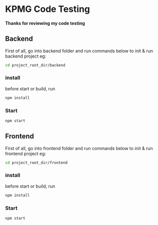 # KPMG Code Testing  
#### Thanks for reviewing my code testing
## Backend
First of all, go into backend folder and run commands below to init & run backend project
eg: 
```bash
cd project_root_dir/backend
```
### install
before start or build, run
```bash
npm install
```
### Start  
```bash
npm start
```

## Frontend
First of all, go into frontend folder and run commands below to init & run frontend project
eg: 
```bash
cd project_root_dir/frontend
```
### install
before start or build, run
```bash
npm install
```
### Start  
```bash
npm start
```
